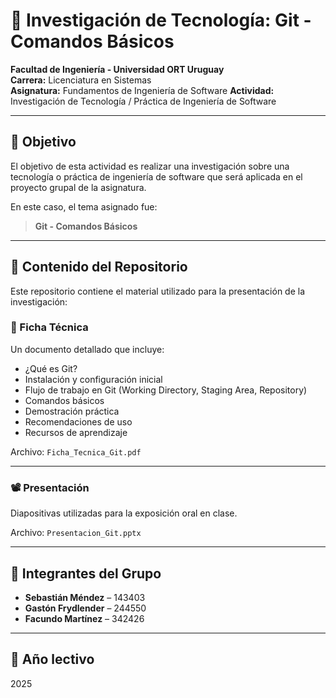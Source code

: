 # 📘 Investigación de Tecnología: Git - Comandos Básicos

**Facultad de Ingeniería - Universidad ORT Uruguay**  
**Carrera:** Licenciatura en Sistemas  
**Asignatura:** Fundamentos de Ingeniería de Software 
**Actividad:** Investigación de Tecnología / Práctica de Ingeniería de Software

---

## 🧠 Objetivo

El objetivo de esta actividad es realizar una investigación sobre una tecnología o práctica de ingeniería de software que será aplicada en el proyecto grupal de la asignatura.

En este caso, el tema asignado fue:

> **Git - Comandos Básicos**

---

## 📂 Contenido del Repositorio

Este repositorio contiene el material utilizado para la presentación de la investigación:

### 📑 Ficha Técnica

Un documento detallado que incluye:

- ¿Qué es Git?
- Instalación y configuración inicial
- Flujo de trabajo en Git (Working Directory, Staging Area, Repository)
- Comandos básicos
- Demostración práctica
- Recomendaciones de uso
- Recursos de aprendizaje

Archivo: `Ficha_Tecnica_Git.pdf`

---

### 📽️ Presentación

Diapositivas utilizadas para la exposición oral en clase.

Archivo: `Presentacion_Git.pptx`

---

## 👥 Integrantes del Grupo

- **Sebastián Méndez** – 143403  
- **Gastón Frydlender** – 244550  
- **Facundo Martínez** – 342426

---

## 📅 Año lectivo

2025
